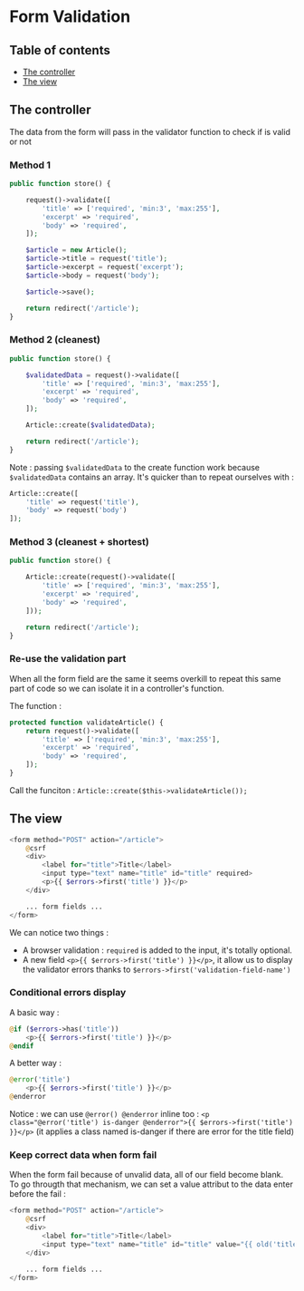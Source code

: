 # Form Validation

## Table of contents

* [The controller](#The-controller) 
* [The view](#The-view) 

## The controller

The data from the form will pass in the validator function to check if is valid or not

### Method 1 

```php
public function store() {

    request()->validate([
        'title' => ['required', 'min:3', 'max:255'],
        'excerpt' => 'required',
        'body' => 'required',
    ]);

    $article = new Article();
    $article->title = request('title');
    $article->excerpt = request('excerpt');
    $article->body = request('body');

    $article->save();

    return redirect('/article');
}
```

### Method 2 (cleanest)

```php
public function store() {

    $validatedData = request()->validate([
        'title' => ['required', 'min:3', 'max:255'],
        'excerpt' => 'required',
        'body' => 'required',
    ]);

    Article::create($validatedData);

    return redirect('/article');
}
```

Note : passing `$validatedData` to the create function work because `$validatedData` contains an array.
It's quicker than to repeat ourselves with :
```php
Article::create([
    'title' => request('title'),
    'body' => request('body')
]);
```

### Method 3 (cleanest + shortest)

```php
public function store() {

    Article::create(request()->validate([
        'title' => ['required', 'min:3', 'max:255'],
        'excerpt' => 'required',
        'body' => 'required',
    ]));

    return redirect('/article');
}
```

### Re-use the validation part

When all the form field are the same it seems overkill to repeat this same part of code so we can isolate it in a controller's function.

The function : 

```php
protected function validateArticle() {
    return request()->validate([
        'title' => ['required', 'min:3', 'max:255'],
        'excerpt' => 'required',
        'body' => 'required',
    ]);
}
```

Call the funciton : `Article::create($this->validateArticle());`

## The view

```php
<form method="POST" action="/article">
    @csrf
    <div>
        <label for="title">Title</label>
        <input type="text" name="title" id="title" required>
        <p>{{ $errors->first('title') }}</p>
    </div>

    ... form fields ...
</form>
```

We can notice two things :    
* A browser validation : `required` is added to the input, it's totally optional.
* A new field `<p>{{ $errors->first('title') }}</p>`, it allow us to display the validator errors thanks to `$errors->first('validation-field-name')` 

### Conditional errors display

A basic way : 
```php
@if ($errors->has('title'))
    <p>{{ $errors->first('title') }}</p>
@endif
```

A better way :
```php
@error('title')
    <p>{{ $errors->first('title') }}</p>
@enderror
```

Notice : we can use `@error() @enderror` inline too : `<p class="@error('title') is-danger @enderror">{{ $errors->first('title') }}</p>` (it applies a class named is-danger if there are error for the title field)

### Keep correct data when form fail

When the form fail because of unvalid data, all of our field become blank.   
To go througth that mechanism, we can set a value attribut to the data enter before the fail : 

```php
<form method="POST" action="/article">
    @csrf
    <div>
        <label for="title">Title</label>
        <input type="text" name="title" id="title" value="{{ old('title') }}">
    </div>

    ... form fields ...
</form>
```